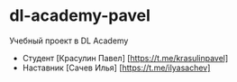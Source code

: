 # dl-academy-pavel
Учебный проект в DL Academy
* Студент [Красулин Павел] [https://t.me/krasulinpavel]
* Наставник [Сачев Илья] [https://t.me/ilyasachev]